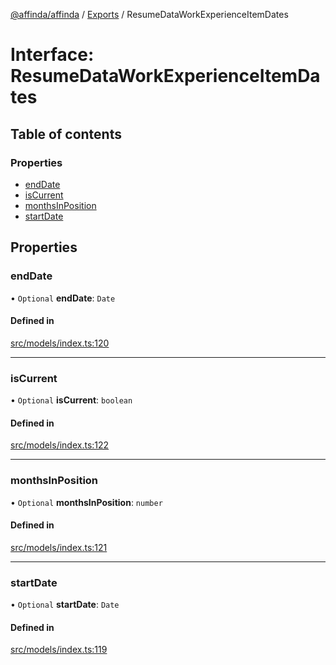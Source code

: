 [@affinda/affinda](../README.md) / [Exports](../modules.md) / ResumeDataWorkExperienceItemDates

# Interface: ResumeDataWorkExperienceItemDates

## Table of contents

### Properties

- [endDate](ResumeDataWorkExperienceItemDates.md#enddate)
- [isCurrent](ResumeDataWorkExperienceItemDates.md#iscurrent)
- [monthsInPosition](ResumeDataWorkExperienceItemDates.md#monthsinposition)
- [startDate](ResumeDataWorkExperienceItemDates.md#startdate)

## Properties

### endDate

• `Optional` **endDate**: `Date`

#### Defined in

[src/models/index.ts:120](https://github.com/affinda/affinda-typescript/blob/12596da/src/models/index.ts#L120)

___

### isCurrent

• `Optional` **isCurrent**: `boolean`

#### Defined in

[src/models/index.ts:122](https://github.com/affinda/affinda-typescript/blob/12596da/src/models/index.ts#L122)

___

### monthsInPosition

• `Optional` **monthsInPosition**: `number`

#### Defined in

[src/models/index.ts:121](https://github.com/affinda/affinda-typescript/blob/12596da/src/models/index.ts#L121)

___

### startDate

• `Optional` **startDate**: `Date`

#### Defined in

[src/models/index.ts:119](https://github.com/affinda/affinda-typescript/blob/12596da/src/models/index.ts#L119)
